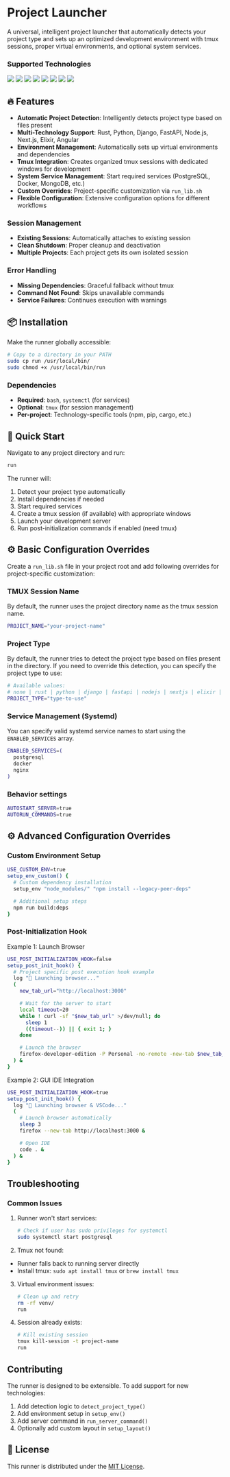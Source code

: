 # Project Launcher

A universal, intelligent project launcher that automatically detects your project type and sets up an optimized development environment with tmux sessions, proper virtual environments, and optional system services.

### Supported Technologies

<span>
  <img src="https://img.shields.io/badge/Rust-black?style=for-the-badge&logo=rust&logoColor=#E57324" />

  <img src="https://img.shields.io/badge/Elixir-4B275F?style=for-the-badge&logo=elixir&logoColor=white" />

  <img src="https://img.shields.io/badge/Python-FFD43B?style=for-the-badge&logo=python&logoColor=blue" />
  <img src="https://img.shields.io/badge/fastapi-109989?style=for-the-badge&logo=FASTAPI&logoColor=white" />
  <img src="https://img.shields.io/badge/Django-092E20?style=for-the-badge&logo=django&logoColor=green" />

  <img src="https://img.shields.io/badge/Node%20js-339933?style=for-the-badge&logo=nodedotjs&logoColor=white" />
  <img src="https://img.shields.io/badge/next%20js-000000?style=for-the-badge&logo=nextdotjs&logoColor=white" />
  <img src="https://img.shields.io/badge/Angular-DD0031?style=for-the-badge&logo=angular&logoColor=white" />
</span>

## 🔥 Features

- **Automatic Project Detection**: Intelligently detects project type based on files present
- **Multi-Technology Support**: Rust, Python, Django, FastAPI, Node.js, Next.js, Elixir, Angular
- **Environment Management**: Automatically sets up virtual environments and dependencies
- **Tmux Integration**: Creates organized tmux sessions with dedicated windows for development
- **System Service Management**: Start required services (PostgreSQL, Docker, MongoDB, etc.)
- **Custom Overrides**: Project-specific customization via `run_lib.sh`
- **Flexible Configuration**: Extensive configuration options for different workflows

### Session Management

- **Existing Sessions**: Automatically attaches to existing session
- **Clean Shutdown**: Proper cleanup and deactivation
- **Multiple Projects**: Each project gets its own isolated session

### Error Handling

- **Missing Dependencies**: Graceful fallback without tmux
- **Command Not Found**: Skips unavailable commands
- **Service Failures**: Continues execution with warnings

## 📦 Installation

Make the runner globally accessible:

```bash
# Copy to a directory in your PATH
sudo cp run /usr/local/bin/
sudo chmod +x /usr/local/bin/run
```

### Dependencies

- **Required**: `bash`, `systemctl` (for services)
- **Optional**: `tmux` (for session management)
- **Per-project**: Technology-specific tools (npm, pip, cargo, etc.)

## 🚀 Quick Start

Navigate to any project directory and run:

```bash
run
```

The runner will:

1. Detect your project type automatically
2. Install dependencies if needed
3. Start required services
4. Create a tmux session (if available) with appropriate windows
5. Launch your development server
6. Run post-initialization commands if enabled (need tmux)

## ⚙️ Basic Configuration Overrides

Create a `run_lib.sh` file in your project root and add following overrides for
project-specific customization:

### TMUX Session Name

By default, the runner uses the project directory name as the tmux session name.

```bash
PROJECT_NAME="your-project-name"
```

### Project Type

By default, the runner tries to detect the project type based on files present
in the directory. If you need to override this detection, you can specify the
project type to use:

```bash
# Available values:
# none | rust | python | django | fastapi | nodejs | nextjs | elixir | angular
PROJECT_TYPE="type-to-use"
```

### Service Management (Systemd)

You can specify valid systemd service names to start using the `ENABLED_SERVICES` array.

```bash
ENABLED_SERVICES=(
  postgresql
  docker
  nginx
)
```

### Behavior settings

```bash
AUTOSTART_SERVER=true
AUTORUN_COMMANDS=true
```

## ⚙️ Advanced Configuration Overrides

### Custom Environment Setup

```bash
USE_CUSTOM_ENV=true
setup_env_custom() {
  # Custom dependency installation
  setup_env "node_modules/" "npm install --legacy-peer-deps"

  # Additional setup steps
  npm run build:deps
}
```

### Post-Initialization Hook

Example 1: Launch Browser

```bash
USE_POST_INITIALIZATION_HOOK=false
setup_post_init_hook() {
  # Project specific post execution hook example
  log "🔗 Launching browser..."
  (
    new_tab_url="http://localhost:3000"

    # Wait for the server to start
    local timeout=20
    while ! curl -sf "$new_tab_url" >/dev/null; do
      sleep 1
      ((timeout--)) || { exit 1; }
    done

    # Launch the browser
    firefox-developer-edition -P Personal -no-remote -new-tab $new_tab_url &
  ) &
}
```

Example 2: GUI IDE Integration

```bash
USE_POST_INITIALIZATION_HOOK=true
setup_post_init_hook() {
  log "🔗 Launching browser & VSCode..."
  (
    # Launch browser automatically
    sleep 3
    firefox --new-tab http://localhost:3000 &

    # Open IDE
    code . &
  ) &
}
```

## Troubleshooting

### Common Issues

1. Runner won't start services:

   ```bash
   # Check if user has sudo privileges for systemctl
   sudo systemctl start postgresql
   ```

2. Tmux not found:

- Runner falls back to running server directly
- Install tmux: `sudo apt install tmux` or `brew install tmux`

3. Virtual environment issues:

   ```bash
   # Clean up and retry
   rm -rf venv/
   run
   ```

4. Session already exists:

   ```bash
   # Kill existing session
   tmux kill-session -t project-name
   run
   ```

## Contributing

The runner is designed to be extensible. To add support for new technologies:

1. Add detection logic to `detect_project_type()`
2. Add environment setup in `setup_env()`
3. Add server command in `run_server_command()`
4. Optionally add custom layout in `setup_layout()`

## 📜 License

This runner is distributed under the [MIT License](LICENSE).
